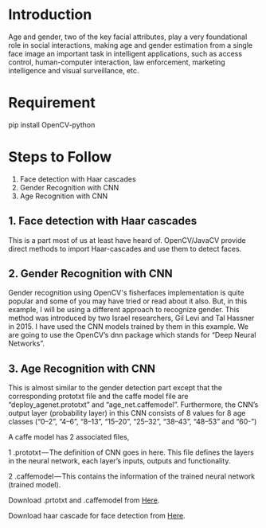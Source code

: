 
# Introduction
Age and gender, two of the key facial attributes, play a very foundational role in social interactions, making age and gender estimation from a single face image an important task in intelligent applications, such as access control, human-computer interaction, law enforcement, marketing intelligence
and visual surveillance, etc.

# Requirement
pip install OpenCV-python

# Steps to Follow
1. Face detection with Haar cascades
2. Gender Recognition with CNN
3. Age Recognition with CNN

## 1. Face detection with Haar cascades
This is a part most of us at least have heard of. OpenCV/JavaCV provide direct methods to import Haar-cascades and use them to detect faces.

## 2. Gender Recognition with CNN
Gender recognition using OpenCV's fisherfaces implementation is quite popular and some of you may have tried or read about it also. But, in this example, I will be using a different approach to recognize gender. This method was introduced by two Israel researchers, Gil Levi and Tal Hassner in 2015. I have used the CNN models trained by them in this example. We are going to use the OpenCV’s dnn package which stands for “Deep Neural Networks”.

## 3. Age Recognition with CNN
This is almost similar to the gender detection part except that the corresponding prototxt file and the caffe model file are “deploy_agenet.prototxt” and “age_net.caffemodel”. Furthermore, the CNN’s output layer (probability layer) in this CNN consists of 8 values for 8 age classes (“0–2”, “4–6”, “8–13”, “15–20”, “25–32”, “38–43”, “48–53” and “60-”)

A caffe model has 2 associated files,

1 .prototxt — The definition of CNN goes in here. This file defines the layers in the neural network, each layer’s inputs, outputs and functionality.

2 .caffemodel — This contains the information of the trained neural network (trained model).

Download .prtotxt and .caffemodel from [Here](https://talhassner.github.io/home/publication/2015_CVPR).

Download haar cascade for face detection from [Here](https://talhassner.github.io/home/publication/2015_CVPR).